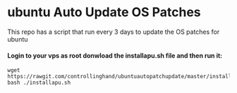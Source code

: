 # ubuntu Auto Update OS Patches
This repo has a script that run every 3 days to update the OS patches for ubuntu

#### Login to your vps as root donwload the installapu.sh file and then run it:
```
wget https://rawgit.com/controllinghand/ubuntuautopatchupdate/master/installapu.sh
bash ./installapu.sh
```
